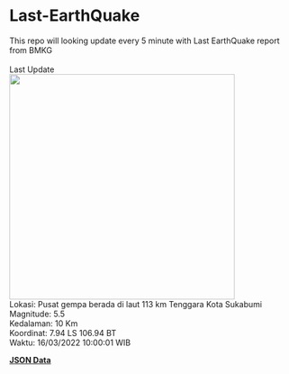 # Last-EarthQuake
This repo will looking update every 5 minute with Last EarthQuake report from BMKG
<br>
<br>
Last Update
<br>
<img src="https://ews.bmkg.go.id/TEWS/data/20220316100001.mmi.jpg" width="400"/>
<br>
Lokasi: Pusat gempa berada di laut 113 km Tenggara Kota Sukabumi <br>
Magnitude: 5.5 <br>
Kedalaman: 10 Km <br>
Koordinat: 7.94 LS 106.94 BT <br>
Waktu: 16/03/2022 10:00:01 WIB <br>

<a href="./data/data.json">**JSON Data**</a>
